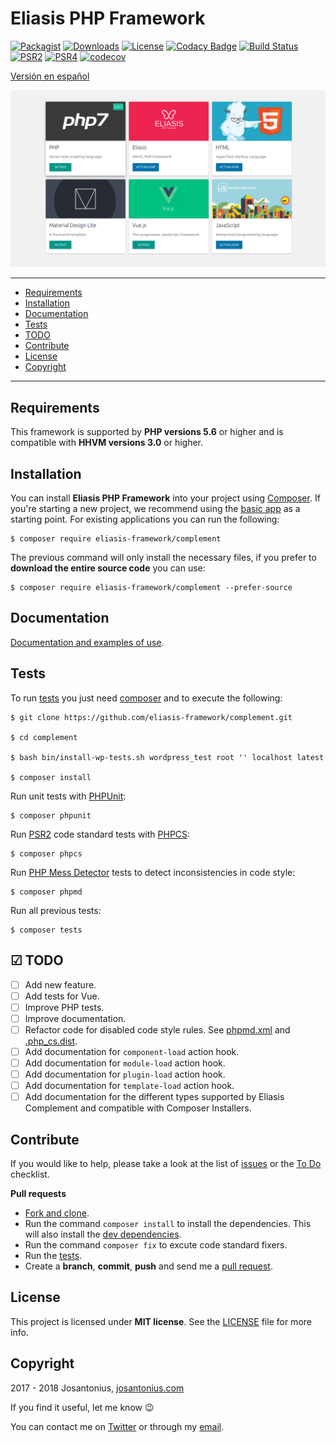 # Eliasis PHP Framework

[![Packagist](https://img.shields.io/packagist/v/eliasis-framework/complement.svg)](https://packagist.org/packages/eliasis-framework/complement) [![Downloads](https://img.shields.io/packagist/dt/eliasis-framework/complement.svg)](https://github.com/eliasis-framework/complement) [![License](https://img.shields.io/packagist/l/eliasis-framework/complement.svg)](https://github.com/eliasis-framework/complement/blob/master/LICENSE) [![Codacy Badge](https://api.codacy.com/project/badge/Grade/3ccc95bd114a451bb4fc2ef1884b0a66)](https://www.codacy.com/app/Josantonius/complement?utm_source=github.com&amp;utm_medium=referral&amp;utm_content=eliasis-framework/complement&amp;utm_campaign=Badge_Grade) [![Build Status](https://travis-ci.org/eliasis-framework/complement.svg?branch=master)](https://travis-ci.org/eliasis-framework/complement) [![PSR2](https://img.shields.io/badge/PSR-2-1abc9c.svg)](http://www.php-fig.org/psr/psr-2/) [![PSR4](https://img.shields.io/badge/PSR-4-9b59b6.svg)](http://www.php-fig.org/psr/psr-4/) [![codecov](https://codecov.io/gh/eliasis-framework/complement/branch/master/graph/badge.svg)](https://codecov.io/gh/eliasis-framework/complement)

[Versión en español](README-ES.md)

![image](resources/eliasis-complement.png)

---

- [Requirements](#requirements)
- [Installation](#installation)
- [Documentation](#documentation)
- [Tests](#tests)
- [TODO](#-todo)
- [Contribute](#contribute)
- [License](#license)
- [Copyright](#copyright)

---

## Requirements

This framework is supported by **PHP versions 5.6** or higher and is compatible with **HHVM versions 3.0** or higher.

## Installation

You can install **Eliasis PHP Framework** into your project using [Composer](http://getcomposer.org/download/). If you're starting a new project, we
recommend using the [basic app](https://github.com/eliasis-framework/app) as
a starting point. For existing applications you can run the following:

    $ composer require eliasis-framework/complement

The previous command will only install the necessary files, if you prefer to **download the entire source code** you can use:

    $ composer require eliasis-framework/complement --prefer-source

## Documentation

[Documentation and examples of use](https://eliasis-framework.github.io/complement/v1.1.1/lang/en/).

## Tests 

To run [tests](tests) you just need [composer](http://getcomposer.org/download/) and to execute the following:

    $ git clone https://github.com/eliasis-framework/complement.git
    
    $ cd complement

    $ bash bin/install-wp-tests.sh wordpress_test root '' localhost latest

    $ composer install

Run unit tests with [PHPUnit](https://phpunit.de/):

    $ composer phpunit

Run [PSR2](http://www.php-fig.org/psr/psr-2/) code standard tests with [PHPCS](https://github.com/squizlabs/PHP_CodeSniffer):

    $ composer phpcs

Run [PHP Mess Detector](https://phpmd.org/) tests to detect inconsistencies in code style:

    $ composer phpmd

Run all previous tests:

    $ composer tests

## ☑ TODO

- [ ] Add new feature.
- [ ] Add tests for Vue.
- [ ] Improve PHP tests.
- [ ] Improve documentation.
- [ ] Refactor code for disabled code style rules. See [phpmd.xml](phpmd.xml) and [.php_cs.dist](.php_cs.dist).
- [ ] Add documentation for `component-load` action hook.
- [ ] Add documentation for `module-load` action hook.
- [ ] Add documentation for `plugin-load` action hook.
- [ ] Add documentation for `template-load` action hook.
- [ ] Add documentation for the different types supported by Eliasis Complement and compatible with Composer Installers.

## Contribute

If you would like to help, please take a look at the list of
[issues](https://github.com/eliasis-framework/complement/issues) or the [To Do](#-todo) checklist.

**Pull requests**

* [Fork and clone](https://help.github.com/articles/fork-a-repo).
* Run the command `composer install` to install the dependencies.
  This will also install the [dev dependencies](https://getcomposer.org/doc/03-cli.md#install).
* Run the command `composer fix` to excute code standard fixers.
* Run the [tests](#tests).
* Create a **branch**, **commit**, **push** and send me a
  [pull request](https://help.github.com/articles/using-pull-requests).

## License

This project is licensed under **MIT license**. See the [LICENSE](LICENSE) file for more info.

## Copyright

2017 - 2018 Josantonius, [josantonius.com](https://josantonius.com/)

If you find it useful, let me know :wink:

You can contact me on [Twitter](https://twitter.com/Josantonius) or through my [email](mailto:hello@josantonius.com).